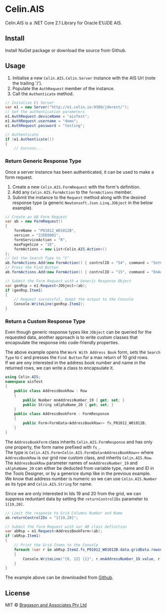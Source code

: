 # Celin.AIS

Celin.AIS is a .NET Core 2.1 Library for Oracle E1/JDE AIS.

## Install

Install NuGet package or download the source from Github.

## Usage

1. Initialise a new `Celin.AIS.Celin.Server` instance with the AIS Url (note the trailing '/').
2. Populate the `AuthRequest` member of the instance.
3. Call the `Authenticate` method.

```csharp
// Initalise E1 Server
var e1 = new Server("http://e1.celin.io:9300/jderest/");
// Set the authentication parameters
e1.AuthRequest.deviceName = "aisTest";
e1.AuthRequest.username = "demo";
e1.AuthRequest.password = "testing";

// Authenticate
if (e1.Authenticate())
{
    // Success...
```

### Return Generic Response Type

Once a server instance has been authenticated, it can be used to make a form request.
1. Create a new `Celin.AIS.FormRequest` with the form's definition.
2. Add any `Celin.AIS.FormAction` to the `formActions` member.
3. Submit the instance to the `Request` method along with the desired response type (a generic `Newtonsoft.Json.Linq.JObject` in the below example). 

```csharp
// Create an AB Form Request
var ab = new FormRequest()
{
    formName = "P01012_W01012B",
    version = "ZJDE0001",
    formServiceAction = "R",
    maxPageSize = "10",
    formActions = new List<Celin.AIS.Action>()
};
// Set the Search Type to "C"
ab.formActions.Add(new FormAction() { controlID = "54", command = "SetControlValue", value = "C" });
// Press the Find Button
ab.formActions.Add(new FormAction() { controlID = "15", command = "DoAction" });

// Submit the Form Request with a Generic Response Object
var genRsp = e1.Request<JObject>(ab);
if (genRsp.Item1)
{
    // Request successful, dumpt the output to the Console
    Console.WriteLine(genRsp.Item2);
}
```

### Return a Custom Response Type

Even though generic response types like `JObject` can be queried for the requested data, another approach is to write custom classes that encapsulate the response into code-friendly properties.

The above example opens the `Work With Address Book` form, sets the `Search Type` to `C` and presses the `Find Button` for a max return of 10 grid rows.  
If we are ony interested in the address book number and name in the returned rows, we can write a class to encapsulate it.

```csharp
using Celin.AIS;
namespace aisTest
{
    public class AddressBookRow : Row
    {
        public Number mnAddressNumber_19 { get; set; }
        public String sAlphaName_20 { get; set; }
    }
    public class AddressBookForm : FormResponse
    {
        public Form<FormData<AddressBookRow>> fs_P01012_W01012B;
    }
}
```

The `AddressBookForm` class inherits `Celin.AIS.FormResponse` and has only one property, the form name prefixed with `fs_`.  
The type is `Celin.AIS.Form<Celin.AIS.FormData<AddressBookRow>>` where `AddressBookRow` is our grid row custom class, and inhertis `Celin.AIS.Row`.  
The `AddressBookRow` parameter names of `mnAddressNumber_19` and `sAlphaName_20` can either be deducted from variable type, name and ID in the Tools Designer, or by a generice dump like in the previous example.  
We know that address number is numeric so we can use `Celin.AIS.Number` as its type and `Celin.AIS.String` for name.

Since we are only interested in Ids 19 and 20 from the grid, we can suppress reduntant data by setting the `returnControlIDs` parameter to `1[19,20]`.

```csharp
// Limit the response to Grid Columns Number and Name
ab.returnControlIDs = "1[19,20]";

// Submit the form Request with our AB class definition
var abRsp = e1.Request<AddressBookForm>(ab);
if (abRsp.Item1)
{
    // Print the Grid Items to the Console
    foreach (var r in abRsp.Item2.fs_P01012_W01012B.data.gridData.rowset)
    {
        Console.WriteLine("{0, 12} {1}", r.mnAddressNumber_19.value, r.sAlphaName_20.value);
    }
}
```

The example above can be downloaded from [Github](https://github.com/Herdubreid/aisTest/tree/master).

## License

MIT © [Bragason and Associates Pty Ltd](fbragason@outlook.com)
